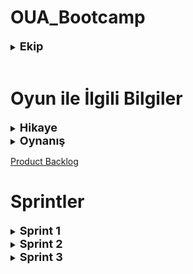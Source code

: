 # OUA_Bootcamp

<details> 
<summary><b><font size="+1">Ekip</font></b></summary>

* Melike Saygın - Product Owner | Developer
* Emre Gelen - Scrum Master | Developer
* Doğan Ali Yeniacun - Developer
* Yunus Baki Karaça - Developer
* Özgenaz Özmen - Developer

</details>

<br/> 

# Oyun ile İlgili Bilgiler

<details>
<summary><b><font size="+1">Hikaye</font></b></summary>


</details>

<details>
<summary><b><font size = "+1">Oynanış</font></b></summary>


</details>

[Product Backlog](https://trello.com/b/oh7sGRLo/bootcamp)
<br/>

# Sprintler

<details>
<summary><b><font size = "+1">Sprint 1</font></b></summary>

* Sprint içinde tamamlanması tahmin edilen puan: 48 Puan
* Puan tamamlama mantığı: Toplamda proje boyunca tamamlanması gereken 185 puanlık backlog bulunmaktadır. Daha yapılışına karar veremediğimiz özellikler olduğu için backlog kısmına eklemeler olacaktır. İlk sprint içerisinde zamanımızın büyük bir kısmını oyun fikrini konuşma ve planlamaya ayırdığımız için kolay görünen görevlerle başlamak istedik.
* Daily Scrum: Bizim için daha rahat olduğu için telegram üzerinden haberleşmeyi tercih ettik. Bunun yanında bazen discord üzerinden sesli olarak toplantı yaptık.
* Sprint Notları: Oyun içerisinde olacak tuzaklara ek yapılacaktır. Şu an backlog içerisinde her birine ait bir task bulunmamaktadır. Kendisine ait bir task olmayan tuzak fikirleri Tuzak Fikirleri task'ının altında bulunmaktadır.
[Chat](http://htmlpreview.github.io/?https://github.com/Emre-Gelen/OUA_Bootcamp/blob/update-readme/Project%20Management/Chat/messages.html)

<br/>

<details>
<summary><b>Sprint Board</b></summary>
  
![](https://github.com/Emre-Gelen/OUA_Bootcamp/blob/update-readme/Project%20Management/SprintSS/TrelloBoardSprint1.png)
</details>

<details>
<summary><b>Oyun Durumu</b></summary>
  
![](https://github.com/Emre-Gelen/OUA_Bootcamp/blob/main/Project%20Management/Game%20Videos/Gameplay1.gif)
![](https://github.com/Emre-Gelen/OUA_Bootcamp/blob/main/Project%20Management/Game%20Videos/Gameplay2.gif)
![](https://github.com/Emre-Gelen/OUA_Bootcamp/blob/main/Project%20Management/Game%20Videos/Gameplay3.gif)

</details>

<details>
<summary><b>Sprint Review</b></summary>

Sprint içerisinde yapılması planlanan; oyunun hikayesi ile beraber storyboard oluşturulması, karakterin temel hareketlerinin implemente edilmesi ve butonlara bağlı kapı mekaniğinin implemente edilmesi görevleri tamamlanmıştır. Planladığımız 48 puanlık görevden 43 puanlık görevi tamamladık.  
</details>



<details>
<summary><b>Sprint Retrospective</b></summary>

* Ekip içerisindeki enerji ve birbirine uyum harika.
* Toplantıya katılım sağlayamayan ekip üyeleri için toplantı notlarının alınması ve toplantıda konuşulan önemli noktaların özet geçilmesi.

</details>
</details>

<details>
<summary><b><font size = "+1">Sprint 2</font></b></summary>

* Sprint içinde tamamlanması tahmin edilen puan: 63 Puan
* Puan tamamlama mantığı: Toplamda proje boyunca tamamlanması gereken 201 puanlık backlog bulunmaktadır. İkinci sprint içerisinde tuzakları ve oynanışla ilgili konuları ele almak istedik ve buna göre görev seçimi yaptık. Tuzaklar kısmında yapmamız gerekenlerin çoğunu tamamladık.
* Daily Scrum: Bizim için daha rahat olduğu için telegram üzerinden haberleşmeyi tercih ettik. Bunun yanında bazen discord üzerinden sesli olarak toplantı yaptık.
* Sprint Notları: Oyun içerisinde olacak tuzaklara ek yapılacaktır. Şu an backlog içerisinde her birine ait bir task bulunmamaktadır. Kendisine ait bir task olmayan tuzak fikirleri Tuzak Fikirleri task'ının altında bulunmaktadır.
[Chat](http://htmlpreview.github.io/?https://github.com/Emre-Gelen/OUA_Bootcamp/blob/update-readme/Project%20Management/Chat/messages.html)

<br/>

<details>
<summary><b>Sprint Board</b></summary>
  
![](https://github.com/Emre-Gelen/OUA_Bootcamp/blob/update-readme/Project%20Management/SprintSS/TrelloBoardSprint2.png)
</details>


<details>
<summary><b>Oyun Durumu</b></summary>
  
![](https://github.com/Emre-Gelen/OUA_Bootcamp/blob/main/Project%20Management/Game%20Videos/GameSS1.png)
![](https://github.com/Emre-Gelen/OUA_Bootcamp/blob/main/Project%20Management/Game%20Videos/GameSS2.png)
![](https://github.com/Emre-Gelen/OUA_Bootcamp/blob/main/Project%20Management/Game%20Videos/GameSS3.png)

</details>

<details>
<summary><b>Sprint Review</b></summary>

Sprint içerisinde yapılması planlanan; oyun içerisindeki tuzaklar, oynanışla ilgili konular ve bazı nesnelerin modellenmesini içeren 63 puanlık görevden 34 puanlık görev tamamlanmıştır.
</details>

<details>
<summary><b>Sprint Retrospective</b></summary>

* Sprint içerisinde belirlediğimiz puanın biraz altında kaldık. Bunun nedenleri ile ilgili ekipçe konuşmalıyız.

</details>
</details>

<details>
<summary><b><font size = "+1">Sprint 3</font></b></summary>

* Sprint içinde tamamlanması tahmin edilen puan: 123 Puan
* Puan tamamlama mantığı: Toplamda proje boyunca tamamlanması gereken 245 puanlık backlog bulunmaktadır. Son sprint içerisinde artık level tasarımlarını ve de oyun içerisindeki tuzakları son haline getirmek için çabaladık.
* Daily Scrum: Bizim için daha rahat olduğu için telegram üzerinden haberleşmeyi tercih ettik. Bunun yanında bazen discord üzerinden sesli olarak toplantı yaptık.
* Sprint Notları: Level tasarımlarında ses kısmında gerekli eklemeleri yapamadık.

[Chat](http://htmlpreview.github.io/?https://github.com/Emre-Gelen/OUA_Bootcamp/blob/update-readme/Project%20Management/Chat/messages.html)

<br/>

<details>
<summary><b>Sprint Board</b></summary>
  
![](https://github.com/Emre-Gelen/OUA_Bootcamp/blob/update-readme/Project%20Management/SprintSS/TrelloBoardSprint3.png)
</details>


<details>
<summary><b>Oyun Durumu</b></summary>
  
![](https://github.com/Emre-Gelen/OUA_Bootcamp/blob/main/Project%20Management/Game%20Videos/Gameplay4.gif)
![](https://github.com/Emre-Gelen/OUA_Bootcamp/blob/main/Project%20Management/Game%20Videos/Gameplay5.gif)
![](https://github.com/Emre-Gelen/OUA_Bootcamp/blob/main/Project%20Management/Game%20Videos/Gameplay6.gif)

</details>

<details>
<summary><b>Sprint Review</b></summary>

Sprint içerisinde yapılması planlanan; çoğunlukla level tasarımları ile ilgili olan 123 puanlık görevden 97 puanlık görev tamamlanmıştır.
</details>

<details>
<summary><b>Sprint Retrospective</b></summary>

* Sprint içerisinde belirlediğimiz puanın biraz altında kaldık. Bunun nedenleri ile ilgili ekipçe konuşmalıyız.

</details>
</details>
